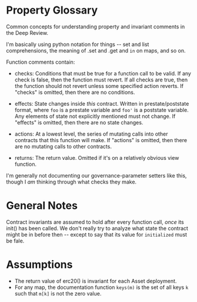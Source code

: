 # Property Glossary

Common concepts for understanding property and invariant comments in the Deep Review.

I'm basically using python notation for things -- set and list comprehensions, the meaning of .set and .get and `in` on maps, and so on.

Function comments contain:

- checks: Conditions that must be true for a function call to be valid. If any check is false, then the function must revert. If all checks are true, then the function should not revert unless some specified action reverts. If "checks" is omitted, then there are no conditions.

- effects: State changes inside _this_ contract. Written in prestate/poststate format, where `foo` is a prestate variable and `foo'` is a poststate variable. Any elements of state not explicitly mentioned must not change. If "effects" is omitted, then there are no state changes.

- actions: At a lowest level, the series of mutating calls into other contracts that this function will make. If "actions" is omitted, then there are no mutating calls to other contracts.

- returns: The return value. Omitted if it's on a relatively obvious view function.

I'm generally not documenting our governance-parameter setters like this, though I *am* thinking through what checks they make.

# General Notes

Contract invariants are assumed to hold after every function call, _once_ its init() has been called. We don't really try to analyze what state the contract might be in before then -- except to say that its value for `initialized` must be fale.

# Assumptions

- The return value of erc20() is invariant for each Asset deployment.
- For any map, the documentation function `keys(m)` is the set of all keys `k` such that `m[k]` is not the zero value.
